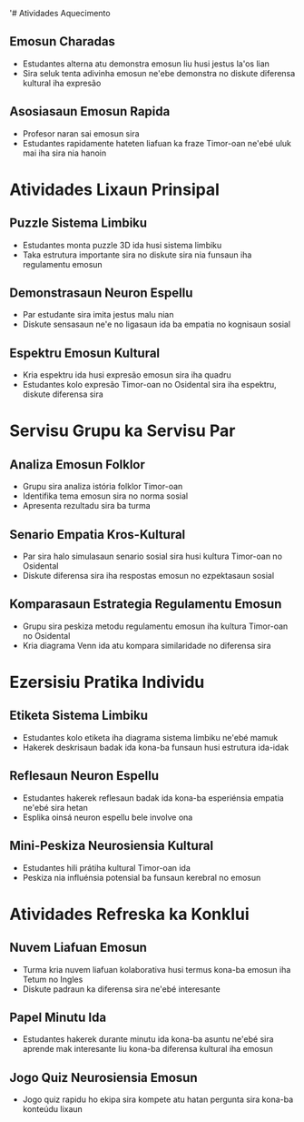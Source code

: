 '# Atividades Aquecimento

## Emosun Charadas
- Estudantes alterna atu demonstra emosun liu husi jestus la'os lian
- Sira seluk tenta adivinha emosun ne'ebe demonstra no diskute diferensa kultural iha expresão

## Asosiasaun Emosun Rapida
- Profesor naran sai emosun sira
- Estudantes rapidamente hateten liafuan ka fraze Timor-oan ne'ebé uluk mai iha sira nia hanoin

# Atividades Lixaun Prinsipal

## Puzzle Sistema Limbiku
- Estudantes monta puzzle 3D ida husi sistema limbiku
- Taka estrutura importante sira no diskute sira nia funsaun iha regulamentu emosun

## Demonstrasaun Neuron Espellu
- Par estudante sira imita jestus malu nian
- Diskute sensasaun ne'e no ligasaun ida ba empatia no kognisaun sosial

## Espektru Emosun Kultural
- Kria espektru ida husi expresão emosun sira iha quadru
- Estudantes kolo expresão Timor-oan no Osidental sira iha espektru, diskute diferensa sira

# Servisu Grupu ka Servisu Par

## Analiza Emosun Folklor
- Grupu sira analiza istória folklor Timor-oan
- Identifika tema emosun sira no norma sosial
- Apresenta rezultadu sira ba turma

## Senario Empatia Kros-Kultural
- Par sira halo simulasaun senario sosial sira husi kultura Timor-oan no Osidental
- Diskute diferensa sira iha respostas emosun no ezpektasaun sosial

## Komparasaun Estrategia Regulamentu Emosun
- Grupu sira peskiza metodu regulamentu emosun iha kultura Timor-oan no Osidental
- Kria diagrama Venn ida atu kompara similaridade no diferensa sira

# Ezersisiu Pratika Individu

## Etiketa Sistema Limbiku
- Estudantes kolo etiketa iha diagrama sistema limbiku ne'ebé mamuk
- Hakerek deskrisaun badak ida kona-ba funsaun husi estrutura ida-idak

## Reflesaun Neuron Espellu
- Estudantes hakerek reflesaun badak ida kona-ba esperiénsia empatia ne'ebé sira hetan
- Esplika oinsá neuron espellu bele involve ona

## Mini-Peskiza Neurosiensia Kultural
- Estudantes hili prátiha kultural Timor-oan ida
- Peskiza nia influénsia potensial ba funsaun kerebral no emosun

# Atividades Refreska ka Konklui

## Nuvem Liafuan Emosun
- Turma kria nuvem liafuan kolaborativa husi termus kona-ba emosun iha Tetum no Ingles
- Diskute padraun ka diferensa sira ne'ebé interesante

## Papel Minutu Ida
- Estudantes hakerek durante minutu ida kona-ba asuntu ne'ebé sira aprende mak interesante liu kona-ba diferensa kultural iha emosun

## Jogo Quiz Neurosiensia Emosun
- Jogo quiz rapidu ho ekipa sira kompete atu hatan pergunta sira kona-ba konteúdu lixaun